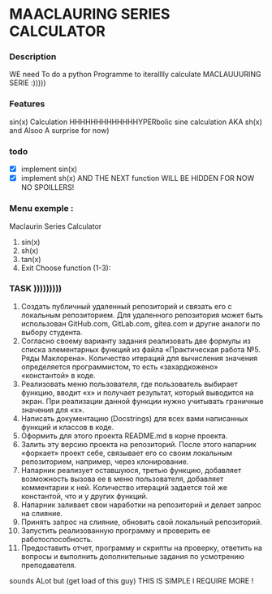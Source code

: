# MAACLAURING SERIES CALCULATOR 

### Description 
WE need To do a python Programme to iteralllly calculate MACLAUUURING SERIE :)))))

### Features
sin(x) Calculation
HHHHHHHHHHHHHYPERbolic sine calculation AKA sh(x)
and Alsoo A surprise for now)

### todo 
-[x] implement sin(x)
-[x] implement sh(x)
AND THE NEXT function WILL BE HIDDEN FOR NOW NO SPOILLERS!

### Menu exemple :

Maclaurin Series Calculator
1. sin(x)
2. sh(x)
3. tan(x)
3. Exit
Choose function (1-3): 

### TASK )))))))))

1. Создать публичный удаленный репозиторий и связать его с локальным
репозиторием. Для удаленного репозитория может быть использован
GitHub.com, GitLab.com, gitea.com и другие аналоги по выбору студента.
2. Согласно своему варианту задания реализовать две формулы из списка
элементарных функций из файла «Практическая работа №5. Ряды Маклорена».
Количество итераций для вычисления значения определяется программистом, то
есть «захардкожено» «константой» в коде.
3. Реализовать меню пользователя, где пользователь выбирает функцию,
вводит «x» и получает результат, который выводится на экран. При реализации
данной функции нужно учитывать граничные значения для «x».
4. Написать документацию (Docstrings) для всех вами написанных
функций и классов в коде.
5. Оформить для этого проекта README.md в корне проекта.
6. Залить эту версию проекта на репозиторий. После этого напарник
«форкает» проект себе, связывает его со своим локальным репозиторием,
например, через клонирование.
7. Напарник реализует оставшуюся, третью функцию, добавляет
возможность вызова ее в меню пользователя, добавляет комментарии к ней.
Количество итераций задается той же константой, что и у других функций.
8. Напарник заливает свои наработки на репозиторий и делает запрос на
слияние.
9. Принять запрос на слияние, обновить свой локальный репозиторий.
10. Запустить реализованную программу и проверить ее
работоспособность.
11. Предоставить отчет, программу и скрипты на проверку, ответить на
вопросы и выполнить дополнительные задания по усмотрению преподавателя.

sounds ALot but (get load of this guy) THIS IS SIMPLE I REQUIRE MORE !



